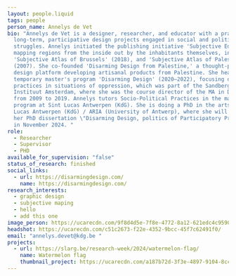 ```yaml
---
layout: people.liquid
tags: people
person_name: Annelys de Vet
bio: "Annelys de Vet is a designer, researcher, and educator with a practice in
  long-term, participative design projects engaged in social and political
  struggles. Annelys initiated the publishing initiative 'Subjective Editions,'
  mapping regions from the inside out by the inhabitants themselves, including
  'Subjective Atlas of Brussels' (2018), and 'Subjective Atlas of Palestine'
  (2007). She co-founded 'Disarming Design from Palestine,' a thought-provoking
  design platform developing artisanal products from Palestine. She headed the
  temporary master's program 'Disarming Design' (2020–2022), focusing on design
  practices in situations of oppression, which was part of the Sandberg
  Instituut Amsterdam, where she was the course director of the MA in Design
  from 2009 to 2019. Annelys tutors Socio-Political Practices in the master's
  program at Sint Lucas Antwerpen (KdG). She is doing a PhD in the arts at Sint
  Lucas Antwerpen (KdG) / ARIA (University of Antwerp), where she will defend
  her PhD dissertation \"Disarming Design, politics of Participatory Practices\"
  in November 2024. "
role:
  - Researcher
  - Supervisor
  - PHD
available_for_supervision: "false"
status_of_research: finished
social_links:
  - url: https://disarmingdesign.com/
    name: https://disarmingdesign.com/
research_interests:
  - graphic design
  - subjective maping
  - hello
  - add this one
image_person: https://ucarecdn.com/9f8d4d5e-7f8e-4772-8a12-621edc4c9590/
headshot: https://ucarecdn.com/c51c2673-f22e-4352-9bcc-45f7c62491f0/
email: "annelys.devet@kdg.be "
projects:
  - url: https://slarg.be/research-week/2024/watermelon-flag/
    name: Watermelon flag
    thumbnail_project: https://ucarecdn.com/a187b72d-3f3e-4897-9104-8cc9c33258b6/
---
```

